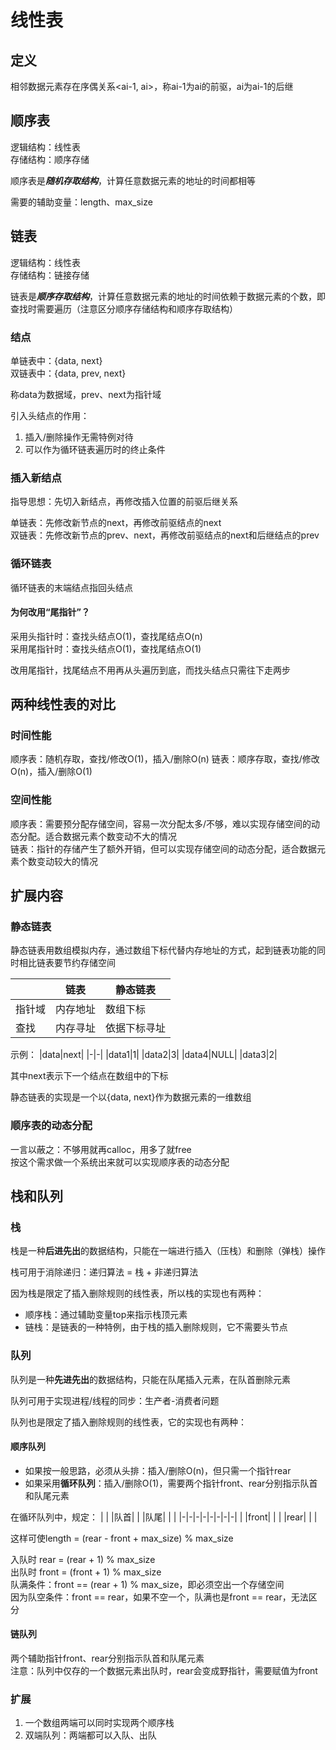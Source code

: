 # 线性表

## 定义

相邻数据元素存在序偶关系<ai-1, ai>，称ai-1为ai的前驱，ai为ai-1的后继

## 顺序表

逻辑结构：线性表  
存储结构：顺序存储

顺序表是***随机存取结构***，计算任意数据元素的地址的时间都相等

需要的辅助变量：length、max_size

## 链表

逻辑结构：线性表  
存储结构：链接存储

链表是***顺序存取结构***，计算任意数据元素的地址的时间依赖于数据元素的个数，即查找时需要遍历（注意区分顺序存储结构和顺序存取结构）

### 结点

单链表中：{data, next}  
双链表中：{data, prev, next}

称data为数据域，prev、next为指针域

引入头结点的作用：
1. 插入/删除操作无需特例对待
2. 可以作为循环链表遍历时的终止条件

### 插入新结点

指导思想：先切入新结点，再修改插入位置的前驱后继关系

单链表：先修改新节点的next，再修改前驱结点的next  
双链表：先修改新节点的prev、next，再修改前驱结点的next和后继结点的prev

### 循环链表

循环链表的末端结点指回头结点

#### 为何改用“尾指针”？

采用头指针时：查找头结点O(1)，查找尾结点O(n)  
采用尾指针时：查找头结点O(1)，查找尾结点O(1)

改用尾指针，找尾结点不用再从头遍历到底，而找头结点只需往下走两步

## 两种线性表的对比

### 时间性能

顺序表：随机存取，查找/修改O(1)，插入/删除O(n)
链表：顺序存取，查找/修改O(n)，插入/删除O(1)

### 空间性能

顺序表：需要预分配存储空间，容易一次分配太多/不够，难以实现存储空间的动态分配。适合数据元素个数变动不大的情况  
链表：指针的存储产生了额外开销，但可以实现存储空间的动态分配，适合数据元素个数变动较大的情况

## 扩展内容

### 静态链表

静态链表用数组模拟内存，通过数组下标代替内存地址的方式，起到链表功能的同时相比链表要节约存储空间

| |链表|静态链表|
|-|-|-|
|指针域|内存地址|数组下标|
|查找|内存寻址|依据下标寻址|

示例：
|data|next|
|-|-|
|data1|1|
|data2|3|
|data4|NULL|
|data3|2|

其中next表示下一个结点在数组中的下标

静态链表的实现是一个以{data, next}作为数据元素的一维数组

### 顺序表的动态分配

一言以蔽之：不够用就再calloc，用多了就free  
按这个需求做一个系统出来就可以实现顺序表的动态分配

## 栈和队列

### 栈

栈是一种**后进先出**的数据结构，只能在一端进行插入（压栈）和删除（弹栈）操作

栈可用于消除递归：递归算法 = 栈 + 非递归算法

因为栈是限定了插入删除规则的线性表，所以栈的实现也有两种：
* 顺序栈：通过辅助变量top来指示栈顶元素
* 链栈：是链表的一种特例，由于栈的插入删除规则，它不需要头节点

### 队列

队列是一种**先进先出**的数据结构，只能在队尾插入元素，在队首删除元素

队列可用于实现进程/线程的同步：生产者-消费者问题

队列也是限定了插入删除规则的线性表，它的实现也有两种：

#### 顺序队列

* 如果按一般思路，必须从头排：插入/删除O(n)，但只需一个指针rear
* 如果采用**循环队列**：插入/删除O(1)，需要两个指针front、rear分别指示队首和队尾元素

在循环队列中，规定：
| | |队首| | |队尾| | |
|-|-|-|-|-|-|-|-|
| |front| | | |rear| | |

这样可使length = (rear - front + max_size) % max_size

入队时 rear = (rear + 1) % max_size  
出队时 front = (front + 1) % max_size  
队满条件：front == (rear + 1) % max_size，即必须空出一个存储空间  
因为队空条件：front == rear，如果不空一个，队满也是front == rear，无法区分

#### 链队列

两个辅助指针front、rear分别指示队首和队尾元素  
注意：队列中仅存的一个数据元素出队时，rear会变成野指针，需要赋值为front

### 扩展

1. 一个数组两端可以同时实现两个顺序栈
2. 双端队列：两端都可以入队、出队
